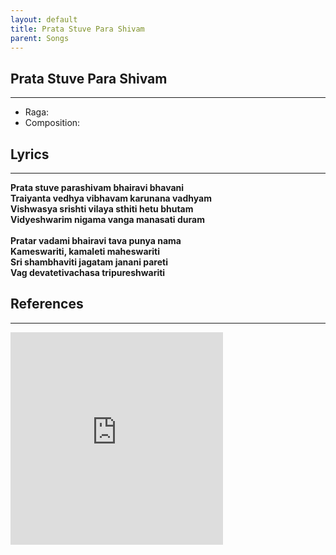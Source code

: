 ```yaml
---
layout: default
title: Prata Stuve Para Shivam
parent: Songs
---
```


## Prata Stuve Para Shivam
---
- Raga: 
- Composition: 

## Lyrics
---

<p>
    <strong>
        Prata stuve parashivam bhairavi bhavani
        <br>
        Traiyanta vedhya vibhavam karunana vadhyam
        <br>
        Vishwasya srishti vilaya sthiti hetu bhutam
        <br>
        Vidyeshwarim nigama vanga manasati duram
        <br>
        <br>
        Pratar vadami bhairavi tava punya nama
        <br>
        Kameswariti, kamaleti maheswariti
        <br>
        Sri shambhaviti jagatam janani pareti
        <br>
        Vag devatetivachasa tripureshwariti
    </strong>
</p>

## References
---
<iframe width="340" height="340" src="https://www.youtube.com/embed/N6DVLkpXHGA" frameborder="0" allow="accelerometer; autoplay; clipboard-write; encrypted-media; gyroscope; picture-in-picture" allowfullscreen></iframe>

